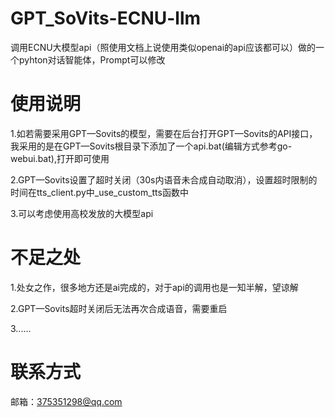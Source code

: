 # GPT_SoVits-ECNU-llm
调用ECNU大模型api（照使用文档上说使用类似openai的api应该都可以）做的一个pyhton对话智能体，Prompt可以修改

# 使用说明
1.如若需要采用GPT—Sovits的模型，需要在后台打开GPT—Sovits的API接口，我采用的是在GPT—Sovits根目录下添加了一个api.bat(编辑方式参考go-webui.bat),打开即可使用

2.GPT—Sovits设置了超时关闭（30s内语音未合成自动取消），设置超时限制的时间在tts_client.py中_use_custom_tts函数中

3.可以考虑使用高校发放的大模型api

# 不足之处
1.处女之作，很多地方还是ai完成的，对于api的调用也是一知半解，望谅解

2.GPT—Sovits超时关闭后无法再次合成语音，需要重启

3......

# 联系方式
邮箱：375351298@qq.com



